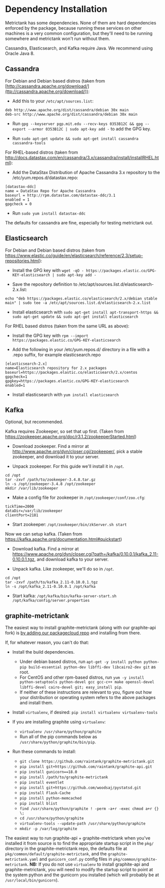 # Dependency Installation

Metrictank has some dependencies. None of them are hard dependencies enforced by the package, because running these services on other machines is a very common configuration, but they'll need to be running somewhere and metrictank won't run without them.

Cassandra, Elasticsearch, and Kafka require Java. We recommend using Oracle Java 8.

## Cassandra

For Debian and Debian based distros (taken from [http://cassandra.apache.org/download/](ttp://cassandra.apache.org/download/)):

* Add this to your `/etc/apt/sources.list`:

```
deb http://www.apache.org/dist/cassandra/debian 30x main 
deb-src http://www.apache.org/dist/cassandra/debian 30x main
```

* Run `gpg --keyserver pgp.mit.edu --recv-keys 0353B12C && gpg --export --armor 0353B12C | sudo apt-key add -` to add the GPG key.

* Run `sudo apt-get update && sudo apt-get install cassandra cassandra-tools`

For RHEL-based distros (taken from http://docs.datastax.com/en/cassandra/3.x/cassandra/install/installRHEL.html):

* Add the DataStax Distribution of Apache Cassandra 3.x repository to the /etc/yum.repos.d/datastax.repo:

```
[datastax-ddc] 
name = DataStax Repo for Apache Cassandra
baseurl = http://rpm.datastax.com/datastax-ddc/3.1
enabled = 1
gpgcheck = 0
```

* Run `sudo yum install datastax-ddc`

The defaults for cassandra are fine, especially for testing metrictank out.

## Elasticsearch

For Debian and Debian based distros (taken from https://www.elastic.co/guide/en/elasticsearch/reference/2.3/setup-repositories.html):

* Install the GPG key with `wget -qO - https://packages.elastic.co/GPG-KEY-elasticsearch | sudo apt-key add -`

* Save the repository definition to /etc/apt/sources.list.d/elasticsearch-2.x.list:

`echo "deb https://packages.elastic.co/elasticsearch/2.x/debian stable main" | sudo tee -a /etc/apt/sources.list.d/elasticsearch-2.x.list`

* Install elasticsearch with `sudo apt-get install apt-transport-https && sudo apt-get update && sudo apt-get install elasticsearch`

For RHEL based distros (taken from the same URL as above):

* Install the GPG key with `rpm --import https://packages.elastic.co/GPG-KEY-elasticsearch`

* Add the following in your /etc/yum.repos.d/ directory in a file with a .repo suffix, for example elasticsearch.repo

```
[elasticsearch-2.x]
name=Elasticsearch repository for 2.x packages
baseurl=https://packages.elastic.co/elasticsearch/2.x/centos
gpgcheck=1
gpgkey=https://packages.elastic.co/GPG-KEY-elasticsearch
enabled=1
```

* Install elasticsearch with `yum install elasticsearch`

## Kafka

Optional, but recommended.

Kafka requires Zookeeper, so set that up first. (Taken from https://zookeeper.apache.org/doc/r3.1.2/zookeeperStarted.html)

* Download zookeeper. Find a mirror at http://www.apache.org/dyn/closer.cgi/zookeeper/, pick a stable zookeeper, and download it to your server.

* Unpack zookeeper. For this guide we'll install it in `/opt`.

```
cd /opt
tar -zxvf /path/to/zookeeper-3.4.8.tar.gz
ln -s /opt/zookeeper-3.4.8 /opt/zookeeper
mkdir /var/lib/zookeeper
```

* Make a config file for zookeeper in `/opt/zookeeper/conf/zoo.cfg`:

```
tickTime=2000
dataDir=/var/lib/zookeeper
clientPort=2181
```

* Start zookeeper: `/opt/zookeeper/bin/zkServer.sh start`

Now we can setup kafka. (Taken from https://kafka.apache.org/documentation.html#quickstart) 

* Download kafka. Find a mirror at https://www.apache.org/dyn/closer.cgi?path=/kafka/0.10.0.1/kafka_2.11-0.10.0.1.tgz, and download kafka to your server.

* Unpack kafka. Like zookeeper, we'll do so in `/opt`.

```
cd /opt
tar -zxvf /path/to/kafka_2.11-0.10.0.1.tgz
ln -s /opt/kafka_2.11-0.10.0.1 /opt/kafka
```

* Start kafka: `/opt/kafka/bin/kafka-server-start.sh /opt/kafka/config/server.properties`

## graphite-metrictank

The easiest way to install graphite-metrictank (along with our graphite-api fork) is [by adding our packagecloud repo](https://packagecloud.io/raintank/raintank/install) and installing from there.

If, for whatever reason, you can't do that:

* Install the build dependencies. 
  * Under debian based distros, run `apt-get -y install python python-pip build-essential python-dev libffi-dev libcairo2-dev git` as root. 
  * For CentOS and other rpm-based distros, run `yum -y install python-setuptools python-devel gcc gcc-c++ make openssl-devel libffi-devel cairo-devel git; easy_install pip`.
  * If neither of these instructions are relevant to you, figure out how your distribution or operating system refers to the above packages and install them.

* Install `virtualenv`, if desired: `pip install virtualenv virtualenv-tools`

* If you are installing graphite using `virtualenv`:
  * `virtualenv /usr/share/python/graphite`
  * Run all of the pip commands below as `/usr/share/python/graphite/bin/pip`.

* Run these commands to install:
  * `git clone https://github.com/raintank/graphite-metrictank.git`
  * `pip install git+https://github.com/raintank/graphite-api.git`
  * `pip install gunicorn==18.0`
  * `pip install /path/to/graphite-metrictank`
  * `pip install eventlet`
  * `pip install git+https://github.com/woodsaj/pystatsd.git`
  * `pip install Flask-Cache`
  * `pip install python-memcached`
  * `pip install blist`
  * `find /usr/share/python/graphite ! -perm -a+r -exec chmod a+r {} \;`
  * `cd /usr/share/python/graphite`
  * `virtualenv-tools --update-path /usr/share/python/graphite`
  * `mkdir -p /var/log/graphite`

The easiest way to run graphite-api + graphite-metrictank when you've installed it from source is to find the appropriate startup script in the `pkg/` directory in the graphite-metrictank repo, the defaults file at `pkg/common/default/graphite-metrictank`, and the `graphite-metrictank.yaml` and `gunicorn_conf.py` config files in `pkg/common/graphite-metrictank`. **NB:** If you do not use `virtualenv` to install graphite-api and graphite-metrictank, you will need to modify the startup script to point at the system python and the gunicorn you installed (which will probably be at `/usr/local/bin/gunicorn`).
